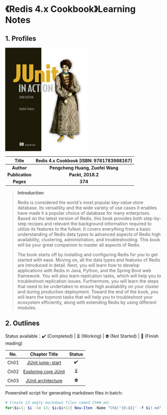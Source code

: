 # 《Redis 4.x Cookbook》Learning Notes



## 1. Profiles

![Redis 4.x Cookbook](assets/cover.png)

|    **Title**    | **Redis 4.x Cookbook** [ISBN: 9781783988167] |
| :-------------: | :----------------------------------------------------------: |
|   **Author**    |               **Pengcheng Huang, Zuofei Wang**               |
| **Publication** |                      **Packt, 2018.2**                       |
|    **Pages**    |                           **374**                            |

> **Introduction**
>
> Redis is considered the world's most popular key-value store database. Its versatility and the wide variety of use cases it enables have made it a popular choice of database for many enterprises. Based on the latest version of Redis, this book provides both step-by-step recipes and relevant the background information required to utilize its features to the fullest. It covers everything from a basic understanding of Redis data types to advanced aspects of Redis high availability, clustering, administration, and troubleshooting. This book will be your great companion to master all aspects of Redis.
>
> The book starts off by installing and configuring Redis for you to get started with ease. Moving on, all the data types and features of Redis are introduced in detail. Next, you will learn how to develop applications with Redis in Java, Python, and the Spring Boot web framework. You will also learn replication tasks, which will help you to troubleshoot replication issues. Furthermore, you will learn the steps that need to be undertaken to ensure high availability on your cluster and during production deployment. Toward the end of the book, you will learn the topmost tasks that will help you to troubleshoot your ecosystem efficiently, along with extending Redis by using different modules.



## 2. Outlines

Status available：:heavy_check_mark: (Completed) | :hourglass_flowing_sand: (Working) | :no_entry: (Not Started) | :orange_book: (Finish reading)

| No.  |                        Chapter Title                         |          Status          |
| :--: | :----------------------------------------------------------: | :----------------------: |
| Ch01 |     [JUnit jump-start](./notes/Ch01_JUnit_jumpstart.md)      |    :heavy_check_mark:    |
| Ch02 | [Exploring core JUnit](./notes/Ch02_exploring_core_JUnit.md) | :hourglass_flowing_sand: |
| Ch03 |   [JUnit architecture](./notes/Ch03_JUnit_architecture.md)   |        :no_entry:        |



Powershell script for generating markdown files in batch:

```powershell
# Create 13 empty markdown files named Ch##.md:
for($i=1; $i -le 13; $i=$i+1){ New-Item -Name "Ch$('{0:d2}' -f $i).md"; }
```

 

